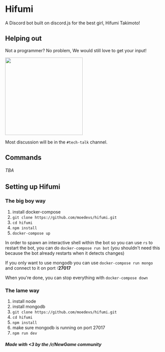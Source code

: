 # Hifumi
A Discord bot built on discord.js for the best girl, Hifumi Takimoto!

## Helping out
Not a programmer? No problem, We would still love to get your input!


<a href="https://discord.gg/ZWW5CJw">
  <img width="250" src="https://i.imgur.com/GlEHVES.png"></img>
</a>

Most discussion will be in the `#tech-talk` channel.

## Commands

###### TBA

## Setting up Hifumi


### The big boy way

1. install docker-compose
2. `git clone https://github.com/moedevs/hifumi.git`
3. `cd hifumi`
4. `npm install`
5. `docker-compose up`

In order to spawn an interactive shell within the bot so you can use `rs`
to restart the bot, you can do `docker-compose run bot` (you shouldn't 
need this because the bot already restarts when it detects changes) 

If you only want to use mongodb you can use `docker-compose run mongo`
and connect to it on port **:27017**

When you're done, you can stop everything with `docker-compose down`

### The lame way

1. install node
2. install mongodb
3. `git clone https://github.com/moedevs/hifumi.git`
4. `cd hifumi`
5. `npm install`
6. make sure mongodb is running on port 27017
7. `npm run dev`

##### Made with <3 by the /r/NewGame community
